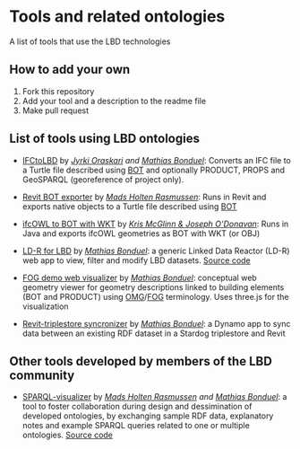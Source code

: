 # Tools and related ontologies
A list of tools that use the LBD technologies


## How to add your own
1. Fork this repository
2. Add your tool and a description to the readme file
3. Make pull request

## List of tools using LBD ontologies
* [IFCtoLBD](https://github.com/jyrkioraskari/IFCtoLBD) by *[Jyrki Oraskari](https://www.researchgate.net/profile/Jyrki_Oraskari) and [Mathias Bonduel](https://www.researchgate.net/profile/Mathias_Bonduel)*:
Converts an IFC file to a Turtle file described using [BOT](https://w3id.org/bot) and optionally PRODUCT, PROPS and GeoSPARQL (georeference of project only).

* [Revit BOT exporter](https://github.com/MadsHolten/revit-bot-exporter) by *[Mads Holten Rasmussen](https://www.researchgate.net/profile/Mads_Holten_Rasmussen)*:
Runs in Revit and exports native objects to a Turtle file described using [BOT](https://github.com/w3c-lbd-cg/bot)

* [ifcOWL to BOT with WKT](https://github.com/kmcglinn/fcOwl2IfcOwlGeo/tree/master/IfcOwl2IfcOwlGeo) by *[Kris McGlinn & Joseph O'Donavan]( http://linkedbuildingdata.net/ldac2019/files/LDAC2019_Joseph_ODonovan.pdf)*:
Runs in Java and exports ifcOWL geometries as BOT with WKT (or OBJ) 

* [LD-R for LBD](https://lbd-demo.herokuapp.com/) by *[Mathias Bonduel](https://www.researchgate.net/profile/Mathias_Bonduel)*: a generic Linked Data Reactor (LD-R) web app to view, filter and modify LBD datasets. [Source code](https://github.com/mathib/ld-r)

* [FOG demo web visualizer](https://mathib.github.io/fog-demo-app/) by *[Mathias Bonduel](https://www.researchgate.net/profile/Mathias_Bonduel)*: conceptual web geometry viewer for geometry descriptions linked to building elements (BOT and PRODUCT) using [OMG](https://w3id.org/omg)/[FOG](https://w3id.org/fog) terminology. Uses three.js for the visualization

* [Revit-triplestore syncronizer](https://github.com/mathib/StardogRevit-synchronizer) by *[Mathias Bonduel](https://www.researchgate.net/profile/Mathias_Bonduel)*: a Dynamo app to sync data between an existing RDF dataset in a Stardog triplestore and Revit

## Other tools developed by members of the LBD community

* [SPARQL-visualizer](https://madsholten.github.io/sparql-visualizer/) by *[Mads Holten Rasmussen](https://www.researchgate.net/profile/Mads_Holten_Rasmussen) and [Mathias Bonduel](https://www.researchgate.net/profile/Mathias_Bonduel)*: a tool to foster collaboration during design and dessimination of developed ontologies, by exchanging sample RDF data, explanatory notes and example SPARQL queries related to one or multiple ontologies. [Source code](https://github.com/MadsHolten/sparql-visualizer)
